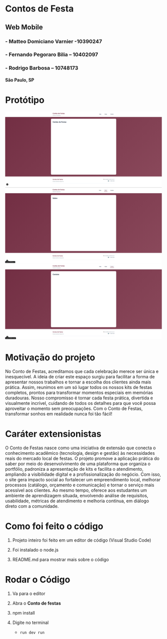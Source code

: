 # Contos de Festa

## Web Mobile

### - Matteo Domiciano Varnier -10390247
### - Fernando Pegoraro Bilia – 10402097
### - Rodrigo Barbosa – 10748173

#### São Paulo, SP

# Protótipo

![Pagina Inicial](assets\Inicial.png)
![Pagina Inicial](assets\Sobre.png)
![Pagina Inicial](assets\Contato.png)


# Motivação do projeto
No Conto de Festas, acreditamos que cada celebração merece ser única e inesquecível. A ideia de criar este espaço surgiu para facilitar a forma de apresentar nossos trabalhos e tornar a escolha dos clientes ainda mais prática. Assim, reunimos em um só lugar todos os nossos kits de festas completos, prontos para transformar momentos especiais em memórias duradouras. Nosso compromisso é tornar cada festa prática, divertida e visualmente incrível, cuidando de todos os detalhes para que você possa aproveitar o momento sem preocupações. Com o Conto de Festas, transformar sonhos em realidade nunca foi tão fácil!

# Caráter extensionistas
O Conto de Festas nasce como uma iniciativa de extensão que conecta o conhecimento acadêmico (tecnologia, design e gestão) às necessidades reais do mercado local de festas. O projeto promove a aplicação prática do saber por meio do desenvolvimento de uma plataforma que organiza o portfólio, padroniza a apresentação de kits e facilita o atendimento, ampliando a visibilidade digital e a profissionalização do negócio. Com isso, o site gera impacto social ao fortalecer um empreendimento local, melhorar processos (catálogo, orçamento e comunicação) e tornar o serviço mais acessível aos clientes. Ao mesmo tempo, oferece aos estudantes um ambiente de aprendizagem situada, envolvendo análise de requisitos, usabilidade, métricas de atendimento e melhoria contínua, em diálogo direto com a comunidade.

# Como foi feito o código

1. Projeto inteiro foi feito em um editor de código (Visual Studio Code)

2. Foi instalado o node.js

5. README.md para mostrar mais sobre o código

# Rodar o Código

1. Va para o editor

2. Abra o **Conto de festas**

3. npm install

4. Digite no terminal
   - `run dev run`